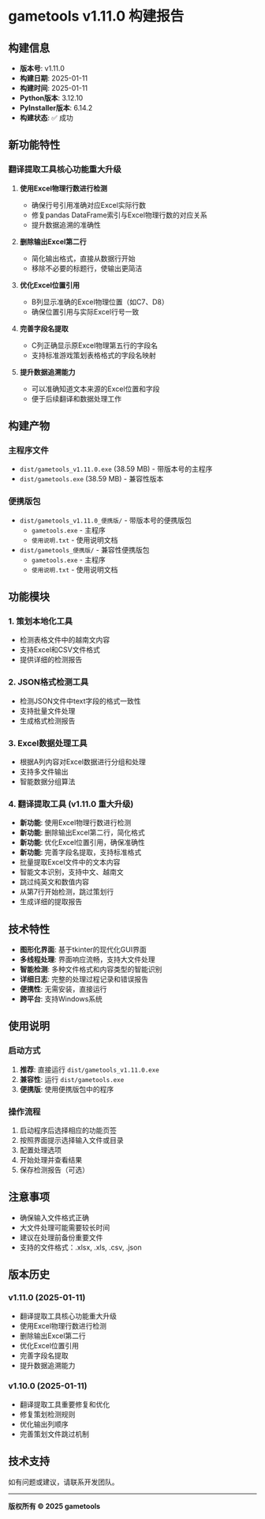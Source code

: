 # gametools v1.11.0 构建报告

## 构建信息

- **版本号**: v1.11.0
- **构建日期**: 2025-01-11
- **构建时间**: 2025-01-11
- **Python版本**: 3.12.10
- **PyInstaller版本**: 6.14.2
- **构建状态**: ✅ 成功

## 新功能特性

### 翻译提取工具核心功能重大升级

1. **使用Excel物理行数进行检测**
   - 确保行号引用准确对应Excel实际行数
   - 修复pandas DataFrame索引与Excel物理行数的对应关系
   - 提升数据追溯的准确性

2. **删除输出Excel第二行**
   - 简化输出格式，直接从数据行开始
   - 移除不必要的标题行，使输出更简洁

3. **优化Excel位置引用**
   - B列显示准确的Excel物理位置（如C7、D8）
   - 确保位置引用与实际Excel行号一致

4. **完善字段名提取**
   - C列正确显示原Excel物理第五行的字段名
   - 支持标准游戏策划表格格式的字段名映射

5. **提升数据追溯能力**
   - 可以准确知道文本来源的Excel位置和字段
   - 便于后续翻译和数据处理工作

## 构建产物

### 主程序文件
- `dist/gametools_v1.11.0.exe` (38.59 MB) - 带版本号的主程序
- `dist/gametools.exe` (38.59 MB) - 兼容性版本

### 便携版包
- `dist/gametools_v1.11.0_便携版/` - 带版本号的便携版包
  - `gametools.exe` - 主程序
  - `使用说明.txt` - 使用说明文档
- `dist/gametools_便携版/` - 兼容性便携版包
  - `gametools.exe` - 主程序
  - `使用说明.txt` - 使用说明文档

## 功能模块

### 1. 策划本地化工具
- 检测表格文件中的越南文内容
- 支持Excel和CSV文件格式
- 提供详细的检测报告

### 2. JSON格式检测工具
- 检测JSON文件中text字段的格式一致性
- 支持批量文件处理
- 生成格式检测报告

### 3. Excel数据处理工具
- 根据A列内容对Excel数据进行分组和处理
- 支持多文件输出
- 智能数据分组算法

### 4. 翻译提取工具 (v1.11.0 重大升级)
- **新功能**: 使用Excel物理行数进行检测
- **新功能**: 删除输出Excel第二行，简化格式
- **新功能**: 优化Excel位置引用，确保准确性
- **新功能**: 完善字段名提取，支持标准格式
- 批量提取Excel文件中的文本内容
- 智能文本识别，支持中文、越南文
- 跳过纯英文和数值内容
- 从第7行开始检测，跳过策划行
- 生成详细的提取报告

## 技术特性

- **图形化界面**: 基于tkinter的现代化GUI界面
- **多线程处理**: 界面响应流畅，支持大文件处理
- **智能检测**: 多种文件格式和内容类型的智能识别
- **详细日志**: 完整的处理过程记录和错误报告
- **便携性**: 无需安装，直接运行
- **跨平台**: 支持Windows系统

## 使用说明

### 启动方式
1. **推荐**: 直接运行 `dist/gametools_v1.11.0.exe`
2. **兼容性**: 运行 `dist/gametools.exe`
3. **便携版**: 使用便携版包中的程序

### 操作流程
1. 启动程序后选择相应的功能页签
2. 按照界面提示选择输入文件或目录
3. 配置处理选项
4. 开始处理并查看结果
5. 保存检测报告（可选）

## 注意事项

- 确保输入文件格式正确
- 大文件处理可能需要较长时间
- 建议在处理前备份重要文件
- 支持的文件格式：.xlsx, .xls, .csv, .json

## 版本历史

### v1.11.0 (2025-01-11)
- 翻译提取工具核心功能重大升级
- 使用Excel物理行数进行检测
- 删除输出Excel第二行
- 优化Excel位置引用
- 完善字段名提取
- 提升数据追溯能力

### v1.10.0 (2025-01-11)
- 翻译提取工具重要修复和优化
- 修复策划检测规则
- 优化输出列顺序
- 完善策划文件跳过机制

## 技术支持

如有问题或建议，请联系开发团队。

---

**版权所有 © 2025 gametools**
